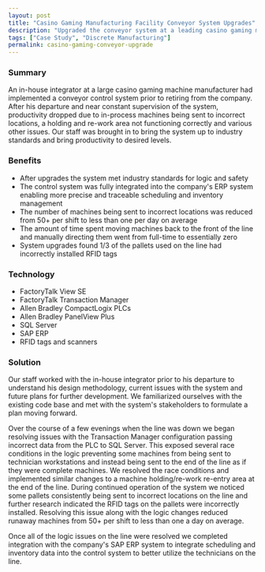 ```yaml
---
layout: post
title: "Casino Gaming Manufacturing Facility Conveyor System Upgrades"
description: "Upgraded the conveyor system at a leading casino gaming manufacturing facility increasing producivity and efficiency."
tags: ["Case Study", "Discrete Manufacturing"]
permalink: casino-gaming-conveyor-upgrade
---
```


<h3>Summary</h3>
An in-house integrator at a large casino gaming machine manufacturer had implemented a conveyor control system prior to retiring from the company. After his departure and near constant supervision of the system, productivity dropped due to in-process machines being sent to incorrect locations, a holding and re-work area not functioning correctly and various other issues. Our staff was brought in to bring the system up to industry standards and bring productivity to desired levels.

<h3>Benefits</h3>
<ul>
	<li>After upgrades the system met industry standards for logic and safety</li>
	<li>The control system was fully integrated into the company's ERP system enabling more precise and traceable scheduling and inventory management</li>
	<li>The number of machines being sent to incorrect locations was reduced from 50+ per shift to less than one per day on average</li>
	<li>The amount of time spent moving machines back to the front of the line and manually directing them went from full-time to essentially zero</li>
	<li>System upgrades found 1/3 of the pallets used on the line had incorrectly installed RFID tags</li>
</ul>

<h3>Technology</h3>
<ul>
	<li>FactoryTalk View SE</li>
	<li>FactoryTalk Transaction Manager</li>
	<li>Allen Bradley CompactLogix PLCs</li>
	<li>Allen Bradley PanelView Plus</li>
	<li>SQL Server</li>
	<li>SAP ERP</li>
	<li>RFID tags and scanners</li>
</ul>

<h3>Solution</h3>
Our staff worked with the in-house integrator prior to his departure to understand his design methodology, current issues with the system and future plans for further development. We familiarized ourselves with the existing code base and met with the system's stakeholders to formulate a plan moving forward.

Over the course of a few evenings when the line was down we began resolving issues with the Transaction Manager configuration passing incorrect data from the PLC to SQL Server. This exposed several race conditions in the logic preventing some machines from being sent to technician workstations and instead being sent to the end of the line as if they were complete machines. We resolved the race conditions and implemented similar changes to a machine holding/re-work re-entry area at the end of the line. During continued operation of the system we noticed some pallets consistently being sent to incorrect locations on the line and further research indicated the RFID tags on the pallets were incorrectly installed. Resolving this issue along with the logic changes reduced runaway machines from 50+ per shift to less than one a day on average.

Once all of the logic issues on the line were resolved we completed integration with the company's SAP ERP system to integrate scheduling and inventory data into the control system to better utilize the technicians on the line. 